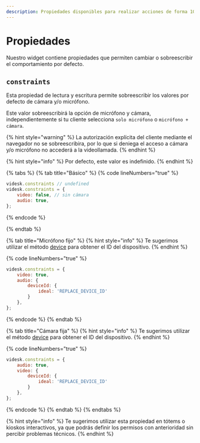 ```yaml
---
description: Propiedades disponibles para realizar acciones de forma 100% programática
---
```


# Propiedades

Nuestro widget contiene propiedades que permiten cambiar o sobreescribir el comportamiento por defecto.

## `constraints`

Esta propiedad de lectura y escritura permite sobreescribir los valores por defecto de cámara y/o micrófono.

Este valor sobreescribirá la opción de micrófono y cámara, independientemente si tu cliente selecciona `solo micrófono` o `micrófono + cámara`.

{% hint style="warning" %}
La autorización explícita del cliente mediante el navegador no se sobreescribira, por lo que si deniega el acceso a cámara y/o micrófono no accederá a la videollamada.
{% endhint %}

{% hint style="info" %}
Por defecto, este valor es indefinido.
{% endhint %}

{% tabs %}
{% tab title="Básico" %}
{% code lineNumbers="true" %}
```javascript
videsk.constraints // undefined
videsk.constraints = {
    video: false, // sin cámara
    audio: true,
};
```
{% endcode %}


{% endtab %}

{% tab title="Micrófono fijo" %}
{% hint style="info" %}
Te sugerimos utilizar el método [device](https://developers.videsk.io/widgets/api/metodos#device) para obtener el ID del dispositivo.
{% endhint %}

{% code lineNumbers="true" %}
```javascript
videsk.constraints = {
    video: true,
    audio: {
        deviceId: {
            ideal: 'REPLACE_DEVICE_ID'
        }
    },
};
```
{% endcode %}
{% endtab %}

{% tab title="Cámara fija" %}
{% hint style="info" %}
Te sugerimos utilizar el método [device](https://developers.videsk.io/widgets/api/metodos#device) para obtener el ID del dispositivo.
{% endhint %}

{% code lineNumbers="true" %}
```javascript
videsk.constraints = {
    audio: true,
    video: {
        deviceId: {
            ideal: 'REPLACE_DEVICE_ID'
        }
    },
};
```
{% endcode %}
{% endtab %}
{% endtabs %}

{% hint style="info" %}
Te sugerimos utilizar esta propiedad en tótems o kioskos interactivos, ya que podrás definir los permisos con anterioridad sin percibir problemas técnicos.
{% endhint %}
